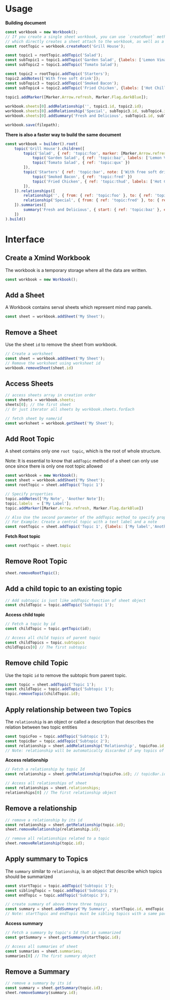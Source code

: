 # Usage

**Building document**
```javascript
const workbook = new Workbook();
// If you create a single sheet workbook, you can use `createRoot` method of `workbook`,
// which directly creates a sheet attach to the workbook, as well as a root topic
const rootTopic = workbook.createRoot('Grill House');

const topic1 = rootTopic.addTopic('Salad');
const subTopic1 = topic1.addTopic('Garden Salad', {labels: ['Lemon Vinaigrette', 'Ginger Dressing']});
const subTopic2 = topic1.addTopic('Tomato Salad');

const topic2 = rootTopic.addTopic('Starters');
topic2.addNotes(['With free soft drink']);
const subTopic3 = topic2.addTopic('Smoked Bacon');
const subTopic4 = topic2.addTopic('Fried Chicken', {labels: ['Hot Chilli']});
 
topic1.addMarker([Marker.Arrow.refresh, Marker.Flag.darkBlue]);

workbook.sheets[0].addRelationship('', topic1.id, topic2.id);
workbook.sheets[0].addRelationship('Special', subTopic3.id, subTopic4.id);
workbook.sheets[0].addSummary('Fresh and Delicious', subTopic1.id, subTopic2.id);

workbook.save(filepath);
```

**There is also a faster way to build the same document**

```javascript
const workbook = builder().root(
    topic('Grill House').children([
        topic('Salad', { ref: 'topic:foo', marker: [Marker.Arrow.refresh, Marker.Flag.darkBlue]}).children([
            topic('Garden Salad', { ref: 'topic:baz', labels: ['Lemon Vinaigrette', 'Ginger Dressing']})
            topic('Tomato Salad', { ref: 'topic:qux' })
        ]),
        topic('Starters' { ref: 'topic:bar', note: ['With free soft drink']}).children([
            topic('Smoked Bacon', { ref: 'topic:fred' })
            topic('Fried Chicken', { ref: 'topic:thud', labels: ['Hot Chilli']})
        ]),
    ]).relationships([
        relationship('', { from: { ref: 'topic:foo' }, to: { ref: 'topic:bar' }}),
        relationship('Special', { from: { ref: 'topic:fred' }, to: { ref: 'topic:thud' }}),
    ]).summaries([
        summary('Fresh and Delicious', { start: { ref: 'topic:baz' }, end: { ref: 'topic:qux' }})
    ])
).build()
```


# Interface

## Create a Xmind Workbook

The workbook is a temporary storage where all the data are written.

```javascript
const workbook = new Workbook();
```

## Add a Sheet

A Workbook contains serval sheets which represent mind map panels.

```javascript
const sheet = workbook.addSheet('My Sheet');
```

## Remove a Sheet
Use the sheet `id` to remove the sheet from workbook.
```javascript
// Create a worksheet
const sheet = workbook.addSheet('My Sheet');
// Remove the worksheet using worksheet id
workbook.removeSheet(sheet.id)
```

## Access Sheets
```javascript
// access sheets array in creation order
const sheets = workbook.sheets;
sheets[0]; // the first sheet
// Or just iterator all sheets by workbook.sheets.forEach

// fetch sheet by name/id
const worksheet = workbook.getSheet('My Sheet');
```

## Add Root Topic
A sheet contains only one `root topic`, which is the root of whole structure.

Note: It is essential to know that `addTopic` method of a sheet can only use once since there is only one root topic allowed

```javascript
const workbook = new Workbook();
const sheet = workbook.addSheet('My Sheet');
const rootTopic = sheet.addTopic('Topic 1')

// Specify properties
topic.addNotes(['My Note', 'Another Note']);
topic.labels  = ['My Label'];
topic.addMarker([Marker.Arrow.refresh, Marker.Flag.darkBlue])

// Also Use the second parameter of the addTopic method to specify properties for the topic easily.
// For Example: Create a central topic with a text label and a note
const rootTopic = sheet.addTopic('Topic 1', {labels: ['My label','Another Label'], note: 'This is a note'});
```

**Fetch Root topic**
```javascript
const rootTopic = sheet.topic
```

## Remove Root Topic
```javascript
sheet.removeRootTopic();
```

## Add a child topic to an existing topic
```javascript
// Add subtopic is just like addTopic function of sheet object
const childTopic = topic.addTopic('Subtopic 1');
```
**Access child topic**

```javascript
// Fetch a topic by id
const childTopic = topic.getTopic(id);

// Access all child topics of parent topic
const childTopics = topic.subtopics
childTopics[0] // The first subtopic
```

## Remove child Topic
Use the topic `id` to remove the subtopic from parent topic.
```javascript
const topic = sheet.addTopic('Topic 1');
const childTopic = topic.addTopic('Subtopic 1');
topic.removeTopic(childTopic.id);
```

## Apply relationship between two Topics

The `relationship` is an object or called a description that describes the relation between two topic entities

```javascript
const topicFoo = topic.addTopic('Subtopic 1');
const topicBar = topic.addTopic('Subtopic 2');
const relationship = sheet.addRelationship('Relationship', topicFoo.id, topicBar.id);
// Note: relationship will be automatically discarded if any topics of it have been removed
```
**Access relationship**

```javascript
// Fetch a relationship by topic Id
const relationship = sheet.getRelationship(topicFoo.id); // topicBar.id is either supported

// Access all relationships of sheet
const relationships = sheet.relationships;
relationships[0] // The first relationship object
```
## Remove a relationship 
```javascript
// remove a relationship by its id
const relationship = sheet.getRelationship(topic.id);
sheet.removeRelationship(relationship.id);

// remove all relationships related to a topic
sheet.removeRelationship(topic.id);
```


## Apply summary to Topics
The `summary` similar to `relationship`, is an object that describe which topics should be summarized
```javascript
const startTopic = topic.addTopic('Subtopic 1');
const siblingTopic = topic.addTopic('Subtopic 2');
const endTopic = topic.addTopic('Subtopic 3');

// create summary of above three three topics
const summary = sheet.addSummary('My Summary', startTopic.id, endTopic.id);
// Note: startTopic and endTopic must be sibling topics with a same parent Topic 
```
**Access summary**

```javascript
// Fetch a summary by topic's Id that is summarized
const getSummary = sheet.getSummary(startTopic.id);

// Access all summaries of sheet
const summaries = sheet.summaries;
summaries[0] // The first summary object
```

## Remove a Summary 
```javascript
// remove a summary by its id
const summary = sheet.getSummary(topic.id);
sheet.removeSummary(summary.id);
```



